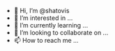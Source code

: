 - 👋 Hi, I’m @shatovis
- 👀 I’m interested in ...
- 🌱 I’m currently learning ...
- 💞️ I’m looking to collaborate on ...
- 📫 How to reach me ...

<!---
shatovis/shatovis is a ✨ special ✨ repository because its `README.md` (this file) appears on your GitHub profile.
You can click the Preview link to take a look at your changes.
--->
